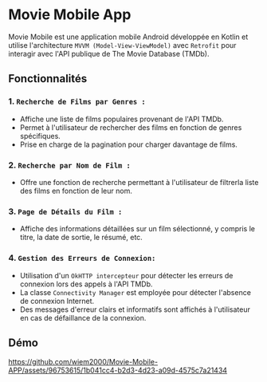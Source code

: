# Movie Mobile App

Movie Mobile est une application mobile Android développée en Kotlin et utilise l'architecture `MVVM (Model-View-ViewModel)` avec `Retrofit` pour interagir avec l'API publique de The Movie Database (TMDb).

## Fonctionnalités


### 1. `Recherche de Films par Genres :`
   - Affiche une liste de films populaires provenant de l'API TMDb.
   - Permet à l'utilisateur de rechercher des films en fonction de genres spécifiques.
   - Prise en charge de la pagination pour charger davantage de films.
     
### 2.  `Recherche par Nom de Film :`
   - Offre une fonction de recherche permettant à l'utilisateur de filtrerla liste des films en fonction de leur nom.

### 3. `Page de Détails du Film :`
   - Affiche des informations détaillées sur un film sélectionné, y compris le titre, la date de sortie, le résumé, etc.

### 4. `Gestion des Erreurs de Connexion:`
   - Utilisation d'un `OkHTTP intercepteur` pour détecter les erreurs de connexion lors des appels à l'API TMDb.
   - La classe `Connectivity Manager` est employée pour détecter l'absence de connexion Internet.
   - Des messages d'erreur clairs et informatifs sont affichés à l'utilisateur en cas de défaillance de la connexion.

## Démo

https://github.com/wiem2000/Movie-Mobile-APP/assets/96753615/1b041cc4-b2d3-4d23-a09d-4575c7a21434

